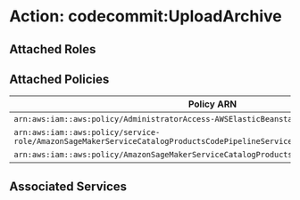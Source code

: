 # Action: codecommit:UploadArchive

## Attached Roles

## Attached Policies

| Policy ARN | Policy Name |
|------------|-------------|
| `arn:aws:iam::aws:policy/AdministratorAccess-AWSElasticBeanstalk` | [AdministratorAccess-AWSElasticBeanstalk](../policies.md#administratoraccess-awselasticbeanstalk) |
| `arn:aws:iam::aws:policy/service-role/AmazonSageMakerServiceCatalogProductsCodePipelineServiceRolePolicy` | [AmazonSageMakerServiceCatalogProductsCodePipelineServiceRolePolicy](../policies.md#amazonsagemakerservicecatalogproductscodepipelineservicerolepolicy) |
| `arn:aws:iam::aws:policy/AmazonSageMakerServiceCatalogProductsCodeBuildServiceRolePolicy` | [AmazonSageMakerServiceCatalogProductsCodeBuildServiceRolePolicy](../policies.md#amazonsagemakerservicecatalogproductscodebuildservicerolepolicy) |

## Associated Services

